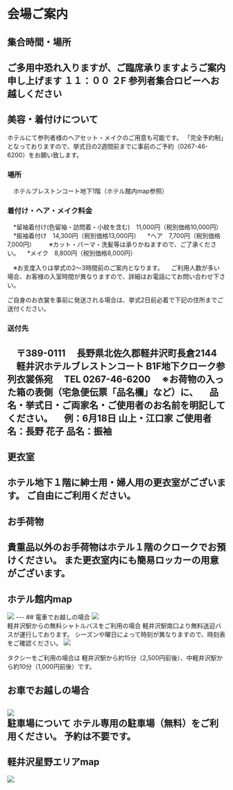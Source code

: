 # 会場ご案内
## 集合時間・場所
ご多用中恐れ入りますが、ご臨席承りますようご案内申し上げます
１１：００
２F 参列者集合ロビーへお越しください
---
## 美容・着付けについて
ホテルにて参列者様のヘアセット・メイクのご用意も可能です。
「完全予約制」となっておりますので、挙式日の2週間前までに事前のご予約（0267-46-6200）をお願い致します。
### 場所
　ホテルブレストンコート地下1階（ホテル館内map参照）
### 着付け・ヘア・メイク料金
　*留袖着付け(色留袖・訪問着・小紋を含む)　11,000円（税別価格10,000円）
　*振袖着付け　14,300円（税別価格13,000円）
　*ヘア　7,700円（税別価格7,000円）
　　※カット・パーマ・洗髪等は承りかねますので、ご了承ください。
　*メイク　8,800円（税別価格8,000円）

　※お支度入りは挙式の2～3時間前のご案内となります。
　ご利用人数が多い場合、お客様の入室時間が異なりますので、詳細はお電話にてお問い合わせ下さい。

ご自身のお衣裳を事前に発送される場合は、挙式2日前必着で下記の住所までご送付ください。
### 送付先
　〒389-0111
　長野県北佐久郡軽井沢町長倉2144
　軽井沢ホテルブレストンコート B1F地下クローク参列衣裳係宛
　TEL 0267-46-6200
　※お荷物の入った箱の表側（宅急便伝票「品名欄」など）に、
　品名・挙式日・ご両家名・ご使用者のお名前を明記してください。
　例：6月18日 山上・江口家 ご使用者名：長野 花子 品名：振袖
---
## 更衣室
ホテル地下１階に紳士用・婦人用の更衣室がございます。
ご自由にご利用ください。
---
## お手荷物
貴重品以外のお手荷物はホテル１階のクロークでお預けください。
また更衣室内にも簡易ロッカーの用意がございます。
---
## ホテル館内map
<img src="hotelmap.png">
---
## 電車でお越しの場合
<img src="bytrain.png"><br>
軽井沢駅からの無料シャトルバスをご利用の場合
軽井沢駅南口より無料送迎バスが運行しております。
シーズンや曜日によって時刻が異なりますので、時刻表をご確認ください。
<img src="bus.png"><br>

タクシーをご利用の場合は
軽井沢駅から約15分（2,500円前後）、中軽井沢駅から約10分（1,000円前後）です。
## お車でお越しの場合
<img src="bycar.png"><br>
駐車場について
ホテル専用の駐車場（無料）をご利用ください。
予約は不要です。
---

## 軽井沢星野エリアmap
<img src="hosinoarea_map.png">



